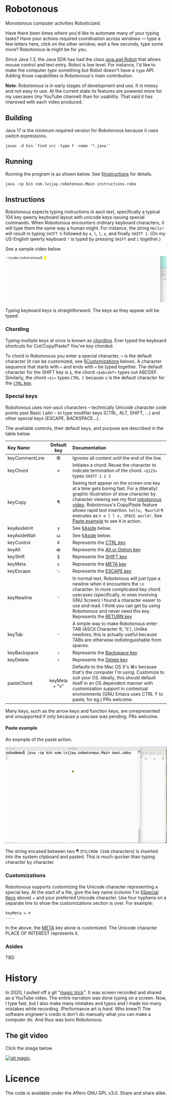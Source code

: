 # Robotonous

Monotonous computer activities Roboticized.

Have there been times where you'd like to automate many of your typing
tasks?  Have your actions required coordination across windows — type
a few letters here, click on the other window, wait a few seconds,
type some more?  Robotonous ~~is~~ might be for you.

Since Java 1.3, the Java SDK has had the class
[java.awt.Robot](https://docs.oracle.com/en/java/javase/17/docs/api/java.desktop/java/awt/Robot.html)
that allows mouse control and text entry.  Robot is low level.  For
instance, I'd like to make the computer _type_ something but Robot
doesn't have a `type` API.  Adding those capabilities is Robotonous's
main contribution.

**Note**: Robotonous is in early stages of development and use.  It is
messy and not easy to use.  At the current state its features are
powered more for my usecases (my YouTube channel) than for usability.
That said it has improved with each video produced.

## Building
Java 17 is the minimum required version for Robotonous because it uses
switch expressions.

```shell
javac -d bin `find src -type f -name '*.java'`
```

## Running
Running the program is as shown below.  See
[§Instructions](#instructions) for details.

```shell
java -cp bin com.lvijay.robotonous.Main instructions.robo
```

## Instructions
Robotonous expects typing instructions in ascii text, specifically a
typical 104 key qwerty keyboard layout with unicode keys issuing
special commands.  When Robotonous encounters ordinary keyboard
characters, it will type them the same way a human might.  For
instance, the string `Hello!` will result in typing `SHIFT h` followed
by `e`, `l`, `l`, `o`, and finally `SHIFT 1`.  (On my US-English
qwerty keyboard `!` is typed by pressing `SHIFT` and `1` together.)

See a sample video below.

![Example of robotonous in action.  Shows robotonous typing "hello world" in a text document](./docs/example1.gif)

Typing keyboard keys is straightforward.  The keys as they appear will
be typed.

### Chording

Typing multiple keys at once is known as
[chording](https://www.emacswiki.org/emacs/Chord).  Ever typed the
keyboard shortcuts for Cut/Copy/Paste?  You've key chorded.

To chord in Robotonous you enter a special character, `«` is the
default character (it can be customized, see
[§Customizations](#customizations) below).  A character sequence that
starts with `«` and ends with `«` be typed together.  The default
character for the SHIFT key is `§`, the chord `«§abcdef«` types out
ABCDEF.  Similarly, the chord `«¢c«` types `CTRL C` because `¢` is the
default character for the [`CTRL`
key](https://docs.oracle.com/en/java/javase/20/docs/api/java.desktop/java/awt/event/KeyEvent.html#VK_CONTROL).

### Special keys

Robotonous uses non-ascii characters – technically Unicode character
code points past Basic Latin – to type modifier keys (CTRL, ALT,
SHIFT, ...) and other special keys (ESCAPE, BACKSPACE...).

The available controls, their default keys, and purpose are described
in the table below.

| Key Name       | Default key | Documentation |
| :---           | :---: | :--- |
| keyCommentLine | © | Ignores all content until the end of the line.
| keyChord       | « | Initiates a chord.  Reuse the character to indicate termination of the chord.  `«§123«` types `SHIFT 1 2 3` |
| keyCopy        | ¶ | Seeing text appear on the screen one key at a time gets boring fast.  For a (literally) graphic illustration of slow character by character viewing see my first [robotonous video](https://www.youtube.com/watch?v=esILqJRuvN4).  Robotonous's Copy/Paste feature allows rapid text insertion.  `hello, ¶world!¶` executes as `h e l l o, SPACE world!`.  See [Paste example](#paste-example) to see it in action. |
| keyAsideInit   | γ | See [§Aside](#aside) below. |
| keyAsideWait   | ω | See [§Aside](#aside) below. |
| keyControl     | ¢ | Represents the [CTRL key](https://docs.oracle.com/en/java/javase/20/docs/api/java.desktop/java/awt/event/KeyEvent.html#VK_CONTROL) |
| keyAlt         | æ | Represents the [Alt or Option key](https://docs.oracle.com/en/java/javase/20/docs/api/java.desktop/java/awt/event/KeyEvent.html#VK_ALT) |
| keyShift       | § | Represents the [SHIFT key](https://docs.oracle.com/en/java/javase/20/docs/api/java.desktop/java/awt/event/KeyEvent.html#VK_SHIFT) |
| keyMeta        | ± | Represents the [META key](https://docs.oracle.com/en/java/javase/20/docs/api/java.desktop/java/awt/event/KeyEvent.html#VK_META) |
| keyEscape      | ␛ | Represents the [ESCAPE key](https://docs.oracle.com/en/java/javase/20/docs/api/java.desktop/java/awt/event/KeyEvent.html#VK_ESCAPE) |
| keyNewline     | ␊ | In normal text, Robotonous will just type a newline when it encounters the `\n` character.  In more complicated key chord usecases (specifically, in ones involving GNU Screen) I found a character easier to use and read.  I think you can get by using Robotonous and never need this key.  <br>Represents the [RETURN key](https://docs.oracle.com/en/java/javase/20/docs/api/java.desktop/java/awt/event/KeyEvent.html#VK_ENTER) |
| keyTab         | ␉ | A simple way to make Robotonous enter TAB (ASCII Character 9, '\t').  Unlike newlines, this is actually useful because TABs are otherwise indistinguishable from spaces. |
| keyBackspace   | ‹ | Represents the [Backspace key](https://docs.oracle.com/en/java/javase/20/docs/api/java.desktop/java/awt/event/KeyEvent.html#VK_BACK_SPACE) |
| keyDelete      | › | Represents the [Delete key](https://docs.oracle.com/en/java/javase/20/docs/api/java.desktop/java/awt/event/KeyEvent.html#VK_DELETE) |
| pasteChord     | keyMeta + "v" | Defaults to the Mac OS X's ⌘v because that's the computer I'm using.  Customize to suit your OS.  Ideally, this should default itself in an OS dependent manner with customization support in contextual environments (GNU Emacs uses CTRL Y to paste, for eg.) PRs welcome. |

Many keys, such as the arrow keys and function keys, are unrepresented
and unsupported if only because a usecase was pending.  PRs welcome.

#### Paste example
An example of the paste action.

![paste action](./docs/examplePaste.gif)

The string encased between two ¶ (`PILCROW SIGN` characters) is
inserted into the system clipboard and pasted.  This is much quicker
than typing character by character.

### Customizations

Robotonous supports customizing the Unicode character representing a
special key.  At the start of a file, give the key name (column 1 in
[§Special Keys](#special-keys) above) `=` and your preferred Unicode
character.  Use four hyphens on a separate line to show the
customizations section is over.  For example:

```
keyMeta = ⌘
----
```

In the above, the
[META](https://docs.oracle.com/en/java/javase/20/docs/api/java.desktop/java/awt/event/KeyEvent.html#VK_META)
key alone is customized.  The Unicode character PLACE OF INTEREST
represents it.

### Asides

TBD

# History

In 2020, I pulled off a git "[magic
trick](https://www.youtube.com/watch?v=esILqJRuvN4)".  It was screen
recorded and shared as a YouTube video.  The entire narration was done
typing on a screen.  Now, I type fast, but I also make many mistakes
and typos and I made too many mistakes while recording.  (Performance
art is _hard_.  Who knew?)  The software engineer's credo is don't do
manually what you can make a computer do.  And thus was born
Robotonous.

## The git video
Click the image below.

[![git
magic](http://img.youtube.com/vi/esILqJRuvN4/0.jpg)](https://www.youtube.com/watch?v=esILqJRuvN4).

# Licence

The code is available under the Affero GNU GPL v3.0.  Share and share
alike.
